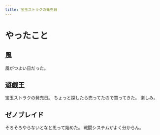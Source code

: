```yaml
---
title: 宝玉ストラクの発売日
---
```


# やったこと

## 風

風がつよい日だった。

## 遊戯王

宝玉ストラクの発売日。
ちょっと探したら売ってたので買ってきた。
楽しみ。

## ゼノブレイド

そろそろやらないとなと思って始めた。
戦闘システムがよく分からん。
